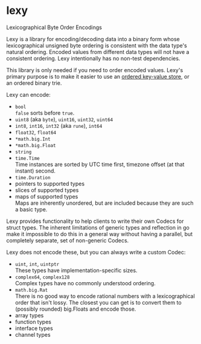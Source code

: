# lexy

Lexicographical Byte Order Encodings

Lexy is a library for encoding/decoding data into a binary form whose
lexicographical unsigned byte ordering is consistent with the data type's natural ordering.
Encoded values from different data types will not have a consistent ordering.
Lexy intentionally has no non-test dependencies.

This library is only needed if you need to order encoded values.
Lexy's primary purpose is to make it easier to use an
[ordered key-value store](https://en.wikipedia.org/wiki/Ordered_Key-Value_Store),
or an ordered binary trie.

Lexy can encode:

* `bool`  
  `false` sorts before `true`.
* `uint8` (aka `byte`), `uint16`, `uint32`, `uint64`
* `int8`, `int16`, `int32` (aka `rune`), `int64`
* `float32`, `float64`
* `*math.big.Int`
* `*math.big.Float`
* `string`
* `time.Time`  
  Time instances are sorted by UTC time first, timezone offset (at that instant) second.
* `time.Duration`
* pointers to supported types
* slices of supported types
* maps of supported types  
  Maps are inherently unordered, but are included because they are such a basic type.

Lexy provides functionality to help clients to write their own Codecs for struct types.
The inherent limitations of generic types and reflection in go make it impossible
to do this in a general way without having a parallel, but completely separate, set of non-generic Codecs.

Lexy does not encode these, but you can always write a custom Codec:

* `uint`, `int`, `uintptr`  
  These types have implementation-specific sizes.
* `complex64`, `complex128`  
  Complex types have no commonly understood ordering.
* `math.big.Rat`  
  There is no good way to encode rational numbers with a lexicographical order that isn't lossy.
  The closest you can get is to convert them to (possibly rounded) big.Floats and encode those.
* array types
* function types
* interface types
* channel types
